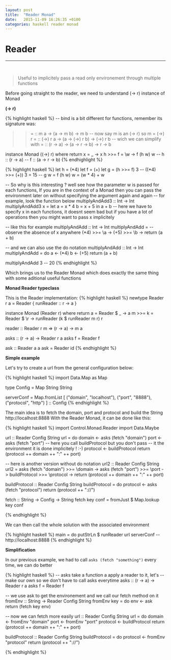 ```yaml
---
layout: post
title:  "Reader Monad"
date:   2015-11-09 16:26:35 +0100
categories: haskell reader monad
---
```


# Reader

---
<br>

> Useful to implicitely pass a read only environement through multiple functions

Before going straight to the reader, we need to understand (-> r) instance of Monad

**(→ r)**

{% highlight haskell %}
-- bind is a bit different for functions, remember its signature was:
>>= :: m a -> (a -> m b) -> m b
-- now say m is an (-> r) so m = (->) r
>>= :: (->) r a -> (a -> (->) r b) -> (->) r b
-- wich we can simplify with
>>= :: (r -> a) -> (a -> r -> b) -> r -> b

instance Monad ((->) r) where
  return x = \_ -> x
  h >>= f = \w -> f (h w) w
  -- h :: (r -> a)
  -- f :: (a -> r -> b)
{% endhighlight %}

{% highlight haskell %}
let h = (*4)
let f = (+)
let g = (h >>= f) 3 -- ((*4) >>= (+)) 3 = 15
-- g w = f (h w) w = (w * 4) + w

-- So why is this interesting ? well see how the parameter w is passed for each functions, If you are in the context of a Monad then you can pass the environment later on without specifying the argument again and again
-- for example, look the function below
multiplyAndAdd3 :: Int -> Int
multiplyAndAdd3 x = let
  a = x * 4
  b = x + 5
  in a + b
  -- here we have to specify x in each functions, it doesnt seem bad but if you have a lot of operations then you might want to pass x implicitely

-- like this for example
multiplyAndAdd :: Int -> Int
multiplyAndAdd =
-- observe the absence of x anywhere
  (*4) >>= \a ->
  (+5) >>= \b ->
  return (a + b)

-- and we can also use the do notation
multiplyAndAdd :: Int -> Int
multiplyAndAdd = do
  a <- (*4)
  b <- (+5)
  return (a + b)

multiplyAndAdd 3 -- 20
{% endhighlight %}

Which brings us to the Reader Monad which does exactly the same thing with some aditional useful functions

**Monad Reader typeclass**

This is the Reader implementation:
{% highlight haskell %}
newtype Reader r a = Reader { runReader :: r -> a }

instance Monad (Reader r) where
  return a = Reader $ \_ -> a
  m >>= k = Reader $ \r -> runReader (k $ runReader m r) r

reader :: Reader r m => (r -> a) -> m a

asks :: (r -> a) -> Reader r a
asks f = Reader f

ask :: Reader a a
ask = Reader id
{% endhighlight %}

**Simple example**

Let's try to create a url from the general configuration below:

{% highlight haskell %}
import Data.Map as Map

type Config = Map String String

serverConf = Map.fromList [
  ("domain", "localhost"),
  ("port", "8888"),
  ("protocol", "http")
  ] :: Config
{% endhighlight %}

The main idea is to fetch the domain, port and protocol and build the String http://localhost:8888
With the Reader Monad, it can be done like this:

{% highlight haskell %}
import Control.Monad.Reader
import Data.Maybe

url :: Reader Config String
url = do
  domain <- asks (fetch "domain")
  port <- asks (fetch "port")
  -- here you call buildProtocol but you don't pass
  -- it the environment it is done implicitely ! :-)
  protocol <- buildProtocol
  return (protocol ++ domain ++ ":" ++ port)

-- here is another version without do notation
url2 :: Reader Config String
url2 =
  asks (fetch "domain") >>= \domain ->
  asks (fetch "port") >>= \port ->
  buildProtocol >>= \protocol ->
  return (protocol ++ domain ++ ":" ++ port)

buildProtocol :: Reader Config String
buildProtocol = do
  protocol <- asks (fetch "protocol")
  return (protocol ++ "://")

fetch :: String -> Config -> String
fetch key conf =
  fromJust $ Map.lookup key conf

{% endhighlight %}

We can then call the whole solution with the associated environment

{% highlight haskell %}
main = do
  putStrLn $ runReader url serverConf -- http://localhost:8888
{% endhighlight %}

**Simplification**

In our previous example, we had to call `asks (fetch "something")` every time, we can do better

{% highlight haskell %}
-- asks take a function a apply a reader to it, let's
-- make our own so we don't have to call asks everytime
asks :: (r -> a) -> Reader r a
asks f = Reader f

-- we use ask to get the environement and we call our fetch method on it
fromEnv :: String -> Reader Config String
fromEnv key = do
  env <- ask
  return (fetch key env)

-- now we can fetch more easily
url :: Reader Config String
url = do
  domain <- fromEnv "domain"
  port <- fromEnv "port"
  protocol <- buildProtocol
  return (protocol ++ domain ++ ":" ++ port)

buildProtocol :: Reader Config String
buildProtocol = do
  protocol <- fromEnv "protocol"
  return (protocol ++ "://")

{% endhighlight %}
